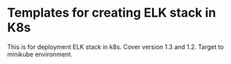 # Templates for creating ELK stack in K8s

This is for deployment ELK stack in k8s. Cover version 1.3 and 1.2. Target to minikube environment.
